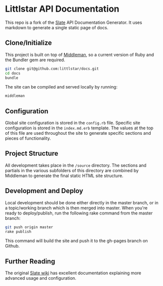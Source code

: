 # Littlstar API Documentation

This repo is a fork of the [Slate](https://github.com/tripit/slate) API Documentation Generator. It uses markdown to generate a single static page of docs.

## Clone/Initialize

This project is built on top of [Middleman](http://middlemanapp.com/), so a current version of Ruby and the Bundler gem are required.

```bash
git clone git@github.com:littlstar/docs.git
cd docs
bundle
```

The site can be compiled and served locally by running:

```bash
middleman
```

## Configuration

Global site configuration is stored in the `config.rb` file. Specific site configuration is stored in the `index.md.erb` template. The values at the top of this file are used throughout the site to generate specific sections and pieces of functionality.

## Project Structure

All development takes place in the `/source` directory. The sections and partials in the various subfolders of this directory are combined by Middleman to generate the final static HTML site structure.

## Development and Deploy

Local development should be done either directly in the master branch, or in a topic/working branch which is then merged into master. When you're ready to deploy/publish, run the following rake command from the master branch:

```bash
git push origin master
rake publish
```

This command will build the site and push it to the gh-pages branch on Github.

## Further Reading

The original [Slate wiki](https://github.com/tripit/slate/wiki) has excellent documentation explaining more advanced usage and configuration.
